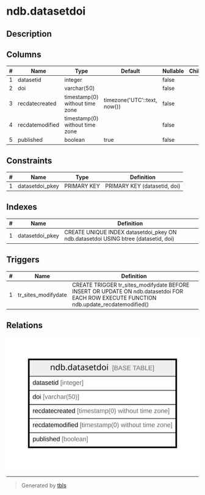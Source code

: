 # ndb.datasetdoi

## Description

## Columns

| # | Name            | Type                           | Default                      | Nullable | Children | Parents | Comment |
| - | --------------- | ------------------------------ | ---------------------------- | -------- | -------- | ------- | ------- |
| 1 | datasetid       | integer                        |                              | false    |          |         |         |
| 2 | doi             | varchar(50)                    |                              | false    |          |         |         |
| 3 | recdatecreated  | timestamp(0) without time zone | timezone('UTC'::text, now()) | false    |          |         |         |
| 4 | recdatemodified | timestamp(0) without time zone |                              | false    |          |         |         |
| 5 | published       | boolean                        | true                         | false    |          |         |         |

## Constraints

| # | Name            | Type        | Definition                   |
| - | --------------- | ----------- | ---------------------------- |
| 1 | datasetdoi_pkey | PRIMARY KEY | PRIMARY KEY (datasetid, doi) |

## Indexes

| # | Name            | Definition                                                                         |
| - | --------------- | ---------------------------------------------------------------------------------- |
| 1 | datasetdoi_pkey | CREATE UNIQUE INDEX datasetdoi_pkey ON ndb.datasetdoi USING btree (datasetid, doi) |

## Triggers

| # | Name                | Definition                                                                                                                              |
| - | ------------------- | --------------------------------------------------------------------------------------------------------------------------------------- |
| 1 | tr_sites_modifydate | CREATE TRIGGER tr_sites_modifydate BEFORE INSERT OR UPDATE ON ndb.datasetdoi FOR EACH ROW EXECUTE FUNCTION ndb.update_recdatemodified() |

## Relations

![er](ndb.datasetdoi.svg)

---

> Generated by [tbls](https://github.com/k1LoW/tbls)